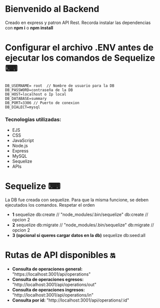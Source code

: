 # Bienvenido al Backend 

Creado en express y patron API Rest. 
Recorda instalar las dependencias con **npm i** o **npm install**

# Configurar el archivo .ENV antes de ejecutar los comandos de Sequelize ⌨

<pre><code>
DB_USERNAME= root  // Nombre de usuario para la DB
DB_PASSWORD=contraseña de la DB
DB_HOST=localhost o Ip local
DB_DATABASE=summary
DB_PORT=3306 // Puerto de conexion
DB_DIALECT=mysql
</code></pre>

### Tecnologías utilizadas:
- EJS
- CSS
- JavaScript
- Node.js
- Express
- MySQL
- Sequelize
- APIs


# Sequelize ⌨

La DB fue creada con sequelize. Para que la misma funcione, se deben ejecutados los comandos. Respetar el orden

- **1** sequelize db:create  //  "node_modules/.bin/sequelize" db:create // opcion 2
- **2** sequelize db:migrate  //  "node_modules/.bin/sequelize" db:migrate // opcion 2
- **3 (opcional si queres cargar datos en la db)** sequelize db:seed:all

# Rutas de API disponibles 🔛

- **Consulta de operaciones general:** "https://localhost:3001/api/operations"
- **Consulta de operaciones egresos:** "http://localhost:3001/api/operations/out"
- **Consulta de operaciones ingresos:** "http://localhost:3001/api/operations/in"
- **Consulta por id:** "http://localhost:3001/api/operations/:id"
